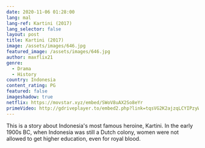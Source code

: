 ```yaml
---
date: 2020-11-06 01:28:00
lang: mal
lang-ref: Kartini (2017)
lang_selector: false
layout: post
title: Kartini (2017)
image: /assets/images/646.jpg
featured_image: /assets/images/646.jpg
author: maxflix21
genre:
  - Drama
  - History
country: Indonesia
content_rating: PG
featured: false
imageshadow: true
netflix: https://movstar.xyz/embed/SWoV8uAX2So8eYr
primeVideo: http://gdriveplayer.to/embed2.php?link=tqsVG2K2ajzqLCYIPzyW9Qxqu4Rr89gGQ97PPkrX5TZBIxPerfZE1lUn4lWuVLVYydmSpfi%252B%252Bx0or48PNVVtG9o3JfB1CTxhCpPtnS%252BM8dYlaXYapOht7XkuvAtvMzyHLDEYmoJ%252FI%252F3HyVyCOGz8Oe0BgtaodVdOnWgqsmm0QJSKryz4Log%252F02RdcMQWC1I3E%253D
---
```

This is a story about Indonesia's most famous heroine, Kartini. In the early 1900s BC, when Indonesia was still a Dutch colony, women were not allowed to get higher education, even for royal blood.